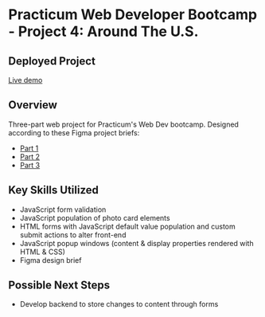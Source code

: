 # Practicum Web Developer Bootcamp - Project 4: Around The U.S.

## Deployed Project
[Live demo](https://v-chai.github.io/web_project_4/)

## Overview
Three-part web project for Practicum's Web Dev bootcamp. 
Designed according to these Figma project briefs:
- [Part 1](https://www.figma.com/file/SurN1jaeEQIhuZEDMhmWWf/Sprint-4-Around-The-U.S.-desktop-mobile?node-id=0%3A1)
- [Part 2](https://www.figma.com/file/m79HxYeZpOXRw0Tz2eZGOV/Sprint-5%3A-Around-The-U.S.-%7C-desktop-%2B-mobile?node-id=1%3A246)
- [Part 3](https://www.figma.com/file/05izwsCh3F3UsBmHfHhUFQ/Sprint-6%3A-Around-The-U.S.?node-id=0%3A1)

## Key Skills Utilized
- JavaScript form validation
- JavaScript population of photo card elements
- HTML forms with JavaScript default value population and custom submit actions to alter front-end
- JavaScript popup windows (content & display properties rendered with HTML & CSS)
- Figma design brief

## Possible Next Steps
- Develop backend to store changes to content through forms
